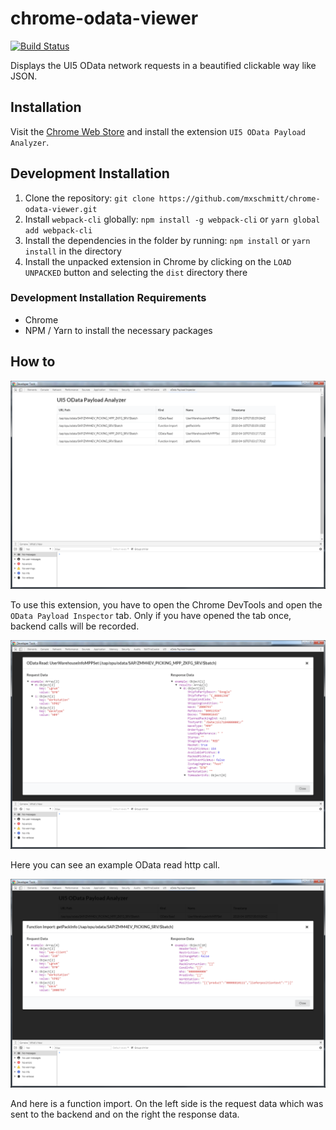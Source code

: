 # chrome-odata-viewer

[![Build Status](https://travis-ci.org/mxschmitt/chrome-odata-viewer.svg?branch=master)](https://travis-ci.org/mxschmitt/chrome-odata-viewer)

Displays the UI5 OData network requests in a beautified clickable way like JSON.

## Installation

Visit the [Chrome Web Store](https://chrome.google.com/webstore/detail/ui5-odata-payload-analyze/ifkpkiacjcogbgbgeopcnpknhbeofhop?hl=de) and install the extension `UI5 OData Payload Analyzer`.

## Development Installation

1. Clone the repository: `git clone https://github.com/mxschmitt/chrome-odata-viewer.git`
3. Install `webpack-cli` globally: `npm install -g webpack-cli` or `yarn global add webpack-cli`
2. Install the dependencies in the folder by running: `npm install` or `yarn install` in the directory
5. Install the unpacked extension in Chrome by clicking on the `LOAD UNPACKED` button and selecting the `dist` directory there

### Development Installation Requirements

- Chrome
- NPM / Yarn to install the necessary packages

## How to

![Overview of the recorded backend calls](docs/overview.png)

To use this extension, you have to open the Chrome DevTools and open the `OData Payload Inspector` tab. Only if you have opened the tab once, backend calls will be recorded.

![Example detailed view of an OData read](docs/odata-read.png)

Here you can see an example OData read http call.

![Example detailed view of a function import](docs/function-import.png)

And here is a function import. On the left side is the request data which was sent to the backend and on the right the response data.
